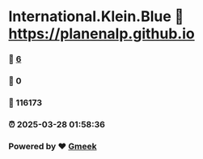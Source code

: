 # International.Klein.Blue :link: https://planenalp.github.io 
### :page_facing_up: [6](https://planenalp.github.io/tag.html) 
### :speech_balloon: 0 
### :hibiscus: 116173 
### :alarm_clock: 2025-03-28 01:58:36 
### Powered by :heart: [Gmeek](https://github.com/Meekdai/Gmeek)
